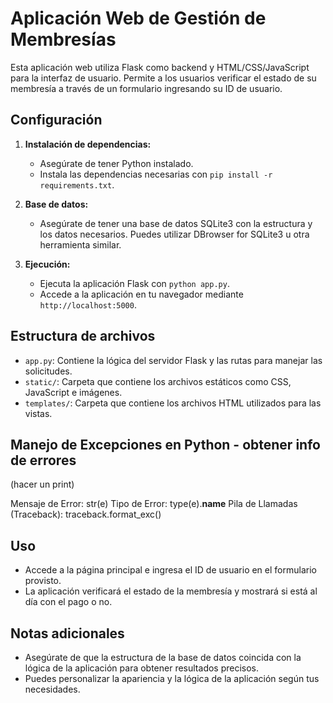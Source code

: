 

# Aplicación Web de Gestión de Membresías

Esta aplicación web utiliza Flask como backend y HTML/CSS/JavaScript para la interfaz de usuario. Permite a los usuarios verificar el estado de su membresía a través de un formulario ingresando su ID de usuario.

## Configuración

1. **Instalación de dependencias:**
   - Asegúrate de tener Python instalado.
   - Instala las dependencias necesarias con `pip install -r requirements.txt`.

2. **Base de datos:**
   - Asegúrate de tener una base de datos SQLite3 con la estructura y los datos necesarios. Puedes utilizar DBrowser for SQLite3 u otra herramienta similar.

3. **Ejecución:**
   - Ejecuta la aplicación Flask con `python app.py`.
   - Accede a la aplicación en tu navegador mediante `http://localhost:5000`.

## Estructura de archivos

- `app.py`: Contiene la lógica del servidor Flask y las rutas para manejar las solicitudes.
- `static/`: Carpeta que contiene los archivos estáticos como CSS, JavaScript e imágenes.
- `templates/`: Carpeta que contiene los archivos HTML utilizados para las vistas.

## Manejo de Excepciones en Python - obtener info de errores

(hacer un print)

Mensaje de Error: str(e)
Tipo de Error: type(e).__name__
Pila de Llamadas (Traceback): traceback.format_exc()


## Uso

- Accede a la página principal e ingresa el ID de usuario en el formulario provisto.
- La aplicación verificará el estado de la membresía y mostrará si está al día con el pago o no.

## Notas adicionales

- Asegúrate de que la estructura de la base de datos coincida con la lógica de la aplicación para obtener resultados precisos.
- Puedes personalizar la apariencia y la lógica de la aplicación según tus necesidades.


